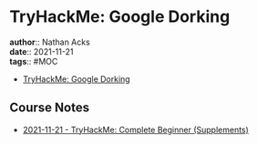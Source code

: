 # TryHackMe: Google Dorking

**author**:: Nathan Acks  
**date**:: 2021-11-21  
**tags**:: #MOC

* [TryHackMe: Google Dorking](https://tryhackme.com/room/googledorking)

## Course Notes

* [2021-11-21 - TryHackMe: Complete Beginner (Supplements)](../log/2021-11-21-tryhackme-complete-beginner-supplements.md)

